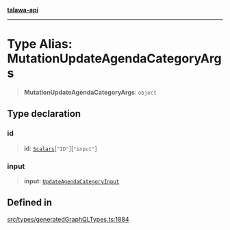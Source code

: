 [**talawa-api**](../../../README.md)

***

# Type Alias: MutationUpdateAgendaCategoryArgs

> **MutationUpdateAgendaCategoryArgs**: `object`

## Type declaration

### id

> **id**: [`Scalars`](Scalars.md)\[`"ID"`\]\[`"input"`\]

### input

> **input**: [`UpdateAgendaCategoryInput`](UpdateAgendaCategoryInput.md)

## Defined in

[src/types/generatedGraphQLTypes.ts:1884](https://github.com/Suyash878/talawa-api/blob/f376d03c37e9acd046e7cc983947432c95f74442/src/types/generatedGraphQLTypes.ts#L1884)
